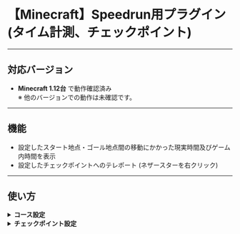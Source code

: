 # 【Minecraft】Speedrun用プラグイン(タイム計測、チェックポイント)

---

## **対応バージョン**

- **Minecraft 1.12台** で動作確認済み  
  ※ 他のバージョンでの動作は未確認です。

---

## **機能**

- 設定したスタート地点・ゴール地点間の移動にかかった現実時間及びゲーム内時間を表示
- 設定したチェックポイントへのテレポート (ネザースターを右クリック)

---

## **使い方**

<details>
<summary><strong>コース設定</strong></summary>

### `/course add start/end [name]`
スタート地点またはゴール地点を設定します。(地点はブロック単位です。)<br>
設定したいスタート地点またはゴール地点の上に立ち、`[name]`にはコースの名前を指定してください。  <br>
スタート地点とゴール地点には同じ名前を設定する必要があります。

同じ名前のスタート地点やゴール地点が複数存在する場合は、
最後に踏んだスタート地点から最初に踏んだゴール地点までの時間が計測・表示されます。

---

### `/course remove start/end [name]　または  /course remove [name]`
指定した名前のコースのスタート地点またはゴール地点を削除します。
後者のコマンドでは、スタート地点及びゴール地点の両方を削除します。

---

### `/course list`
登録されているコースの一覧を表示します。

</details>

<details>
<summary><strong>チェックポイント設定</strong></summary>

### `/cp [name] または /cp`
現在位置に指定した名前のチェックポイント(以下CP)を登録します。</br>
名前を指定しなかった場合tmpという名前のCPを登録します。<br>
ネザースターを右クリックすると、その位置にテレポートします。

---

### `/cp remove [name]`
指定した名前のCPを削除します。

---

### `/cp tp [name]`
指定した名前のCPへTPします。

---

### `/cp list`
現在のワールドに存在するCPの一覧を表示します。

---

### `/cp allowCrossWorldTp true/false`
ワールドを跨ぐCPでの移動を許可または禁止します。

</details>